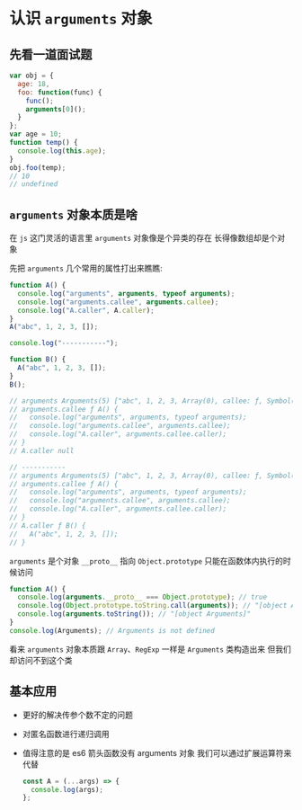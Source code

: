 # 认识 `arguments` 对象

## 先看一道面试题

```js
var obj = {
  age: 18,
  foo: function(func) {
    func();
    arguments[0]();
  }
};
var age = 10;
function temp() {
  console.log(this.age);
}
obj.foo(temp);
// 10
// undefined
```

## `arguments` 对象本质是啥

在 `js` 这门灵活的语言里 `arguments` 对象像是个异类的存在 长得像数组却是个对象

先把 `arguments` 几个常用的属性打出来瞧瞧:

```js
function A() {
  console.log("arguments", arguments, typeof arguments);
  console.log("arguments.callee", arguments.callee);
  console.log("A.caller", A.caller);
}
A("abc", 1, 2, 3, []);

console.log("-----------");

function B() {
  A("abc", 1, 2, 3, []);
}
B();

// arguments Arguments(5) ["abc", 1, 2, 3, Array(0), callee: ƒ, Symbol(Symbol.iterator): ƒ]
// arguments.callee ƒ A() {
//   console.log("arguments", arguments, typeof arguments);
//   console.log("arguments.callee", arguments.callee);
//   console.log("A.caller", arguments.callee.caller);
// }
// A.caller null

// -----------
// arguments Arguments(5) ["abc", 1, 2, 3, Array(0), callee: ƒ, Symbol(Symbol.iterator): ƒ]
// arguments.callee ƒ A() {
//   console.log("arguments", arguments, typeof arguments);
//   console.log("arguments.callee", arguments.callee);
//   console.log("A.caller", arguments.callee.caller);
// }
// A.caller ƒ B() {
//   A("abc", 1, 2, 3, []);
// }
```

`arguments` 是个对象 `__proto__` 指向 `Object.prototype` 只能在函数体内执行的时候访问

```js
function A() {
  console.log(arguments.__proto__ === Object.prototype); // true
  console.log(Object.prototype.toString.call(arguments)); // "[object Arguments]"
  console.log(arguments.toString()); // "[object Arguments]"
}
console.log(Arguments); // Arguments is not defined
```

看来 `arguments` 对象本质跟 `Array`、`RegExp` 一样是 `Arguments` 类构造出来 但我们却访问不到这个类

## 基本应用

- 更好的解决传参个数不定的问题

- 对匿名函数进行递归调用

- 值得注意的是 es6 箭头函数没有 arguments 对象 我们可以通过扩展运算符来代替

  ```js
  const A = (...args) => {
    console.log(args);
  };
  ```
